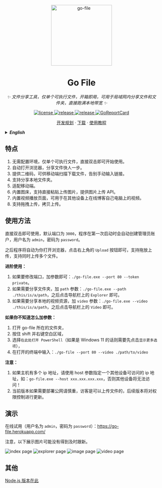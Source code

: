 <p align="center">
  <a href="https://github.com/songquanpeng/go-file"><img src="https://user-images.githubusercontent.com/39998050/108494937-1a573e80-72e3-11eb-81c3-5545d7c2ed6e.jpg" width="200" height="200" alt="go-file"></a>
</p>

<div align="center">

# Go File

_✨ 文件分享工具，仅单个可执行文件，开箱即用，可用于局域网内分享文件和文件夹，直接跑满本地带宽 ✨_  

</div>

<p align="center">
  <a href="https://raw.githubusercontent.com/songquanpeng/go-file/master/LICENSE">
    <img src="https://img.shields.io/github/license/songquanpeng/go-file?color=brightgreen" alt="license">
  </a>
  <a href="https://github.com/songquanpeng/go-file/releases/latest">
    <img src="https://img.shields.io/github/v/release/songquanpeng/go-file?color=brightgreen&include_prereleases" alt="release">
  </a>
  <a href="https://github.com/songquanpeng/go-file/releases/latest">
    <img src="https://img.shields.io/github/downloads/songquanpeng/go-file/total?color=brightgreen&include_prereleases" alt="release">
  </a>
  <a href="https://goreportcard.com/report/github.com/songquanpeng/go-file">
  <img src="https://goreportcard.com/badge/github.com/songquanpeng/go-file" alt="GoReportCard">
  </a>
</p>

<p align="center">
  <a href="https://github.com/songquanpeng/go-file/projects/1">开发规划</a>
  ·
  <a href="https://github.com/songquanpeng/go-file/releases">下载</a>
  ·
  <a href="https://iamazing.cn/page/LAN-SHARE-使用教程">使用教程</a>
</p>


<details>
<summary><strong><i>English</i></strong></summary>
<div>

## Description
File sharing tool, can be used to share files in a LAN.

## Features
1. No need to configure environment and there is only a single executable file.
2. Automatically open browser to make you share file more quickly.
3. Generate QR codes for your mobile phone to scan.
4. Easily share all the content of a local dir.

## Usage
*For v0.3.4 and below.*

Just double-click to use with default port `3000` and default token (used to verify identity when user try to delete files) `token`.

If you want to change the port and token, run it like this:`./go-file.exe --port 80 --token private`.

Your can also public a local path by providing a `path` like this : `./go-file.exe --path ./this/is/a/path` 

```
Usage of go-file.exe:
  -host string
        the server's ip address or domain (default "localhost")
  -path string
        specify a local path to public
  -port int
        specify the server listening port. (default 3000)
  -token string
        specify the private token. (default "token")
  -video string
        specify a video folder to public
```

## Demo
Please visit https://go-file.herokuapp.com/ to have a try yourself.

![index page](https://user-images.githubusercontent.com/39998050/130427067-80bf3cc5-5fee-488a-bea5-e323b9458064.png)
![explorer page](https://user-images.githubusercontent.com/39998050/177032568-8af95d7e-87ab-4e60-804b-5e49addfb6ab.png)
![image page](https://user-images.githubusercontent.com/39998050/177032659-c8c68186-09f4-4142-9f57-70bcb4a4cda1.png)
![video page](https://user-images.githubusercontent.com/39998050/177032588-8946abde-a8da-45a2-a389-c16dba9cea34.png)


## Others
[Node.js version is here.](https://github.com/songquanpeng/lan-share)
</div>
</details>


## 特点
1. 无需配置环境，仅单个可执行文件，直接双击即可开始使用。
2. 自动打开浏览器，分享文件快人一步。
3. 提供二维码，可供移动端扫描下载文件，告别手动输入链接。
4. 支持分享本地文件夹。
5. 适配移动端。
6. 内置图床，支持直接粘贴上传图片，提供图片上传 API。
7. 内置视频播放页面，可用于在其他设备上在线博客自己电脑上的视频。
8. 支持拖拽上传，拷贝上传。

## 使用方法
直接双击即可使用，默认端口为 `3000`，程序在第一次启动时会自动创建管理员账户，用户名为 `admin`，密码为 `password`。

之后程序将自动为你打开浏览器，点击右上角的 `Upload` 按钮即可，支持拖放上传，支持同时上传多个文件。

**进阶使用：**
1. 如果要修改端口，加参数即可：`./go-file.exe --port 80 --token private`。
2. 如果需要分享文件夹，加 `path` 参数：`./go-file.exe --path ./this/is/a/path`，之后点击导航栏上的 `Explorer` 即可。
3. 如果需要分享本地的视频资源，加 `video` 参数：`./go-file.exe --video ./this/is/a/path`，之后点击导航栏上的 `Video` 即可。

**如果你不知道怎么加参数：**
1. 打开 go-file 所在的文件夹，
2. 按住 shift 并右键空白区域，
3. 选择`在此处打开 PowerShell`（如果是 Windows 11 的话则需要先点击`显示更多选项`），
4. 在打开的终端中输入：`./go-file --port 80 --video ./path/to/video`

**注意：**
1. 如果主机有多个 ip 地址，请使用 host 参数指定一个其他设备可访问的 ip 地址，如：`go-file.exe --host xxx.xxx.xxx.xxx`，否则其他设备将无法访问！
2. 当前版本如果需要部署公网请慎重，访客是可以上传文件的，后续版本将对权限控制进行更新。

## 演示
在线试用（用户名为 `admin`，密码为 `password`）：https://go-file.herokuapp.com/

注意，以下展示图片可能没有得到及时跟新。

![index page](https://user-images.githubusercontent.com/39998050/130427067-80bf3cc5-5fee-488a-bea5-e323b9458064.png)
![explorer page](https://user-images.githubusercontent.com/39998050/177032568-8af95d7e-87ab-4e60-804b-5e49addfb6ab.png)
![image page](https://user-images.githubusercontent.com/39998050/177032659-c8c68186-09f4-4142-9f57-70bcb4a4cda1.png)
![video page](https://user-images.githubusercontent.com/39998050/177032588-8946abde-a8da-45a2-a389-c16dba9cea34.png)

## 其他
[Node.js 版本在此](https://github.com/songquanpeng/lan-share)
